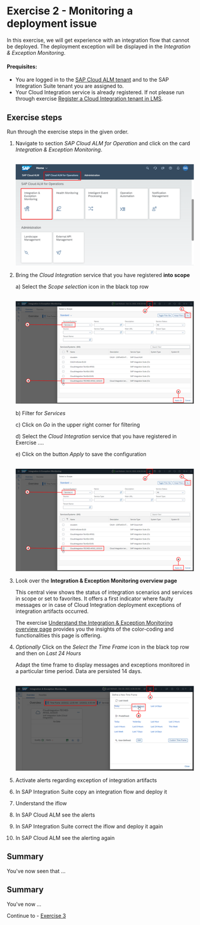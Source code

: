 # Exercise 2 - Monitoring a deployment issue

In this exercise, we will get experience with an integration flow that cannot be deployed. The deployment exception will be displayed in the *Integration & Exception Monitoring*. 

#### Prequisites:

- You are logged in to the [SAP Cloud ALM tenant](https://teched22-cloudalm-003.authentication.eu10.hana.ondemand.com/) and to the SAP Integration Suite tenant you are assigned to.
- Your Cloud Integration service is already registered. If not please run through exercise [Register a Cloud Integration tenant in LMS](../ex1/ex11/readme.md).

## Exercise steps

Run through the exercise steps in the given order.

1.	Navigate to section *SAP Cloud ALM for Operation* and click on the card *Integration & Exception Monitoring*.

     <br>![](/exercises/ex1/images/CALMLandingIntExMon.png)

2. Bring the *Cloud Integration* service that you have registered **into scope**

   a) Select the *Scope selection* icon in the black top row

     <br>![](/exercises/ex2/images/ScopeSelectionService.png)

   b)  Filter for *Services*

   c)  Click on *Go* in the upper right corner for filtering

   d)  Select the *Cloud Integration* service that you have registered in Exercise ....

   e)  Click on the button *Apply* to save the configuration

     <br>![](/exercises/ex2/images/ScopeSelectionService.png)

3.	Look over the **Integration & Exception Monitoring overview page**

     This central view shows the status of integration scenarios and services in scope or set to favorites. It offers a first indicator where faulty messages or in case of Cloud Integration deployment exceptions of integration artifacts occurred.

     The exercise [Understand the Integration & Exception Monitoring overview page](./ex21/readme.md) provides you the insights of the color-coding and functionalities this page is offering.

4.	*Optionally* Click on the *Select the Time Frame* icon in the black top row and then on *Last 24 Hours*

     Adapt the time frame to display messages and exceptions monitored in a particular time period. Data are persisted 14 days. 

     <br>![](/exercises/ex2/images/IMTimeFrame.png) 
       
5. Activate alerts regarding exception of integration artifacts

5. In SAP Integration Suite copy an integration flow and deploy it

6. Understand the iflow

7. In SAP Cloud ALM see the alerts

8. In SAP Integration Suite correct the iflow and deploy it again

9. In SAP Cloud ALM see the alerting again

## Summary

You've now seen that ...


<!--
## Exercise 2.1 Sub Exercise 1 Description

After completing these steps you will have created...

1. Click here.
<br>![](/exercises/ex2/images/02_01_0010.png)

2.	Insert this line of code.
```abap
response->set_text( |Hello ABAP World! | ). 
```

## Exercise 2.2 Sub Exercise 2 Description

After completing these steps you will have...

1.	Enter this code.
```abap
DATA(lt_params) = request->get_form_fields(  ).
READ TABLE lt_params REFERENCE INTO DATA(lr_params) WITH KEY name = 'cmd'.
  IF sy-subrc = 0.
    response->set_status( i_code = 200
                     i_reason = 'Everything is fine').
    RETURN.
  ENDIF.

```
-->


## Summary

You've now ...

Continue to - [Exercise 3](../ex3/README.md)

